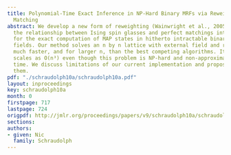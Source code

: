 ```yaml
---
title: Polynomial-Time Exact Inference in NP-Hard Binary MRFs via Reweighted Perfect
  Matching
abstract: We develop a new form of reweighting (Wainwright et al., 2005) to leverage
  the relationship between Ising spin glasses and perfect matchings into a novel technique
  for the exact computation of MAP states in hitherto intractable binary Markov random
  fields. Our method solves an n by n lattice with external field and random couplings
  much faster, and for larger n, than the best competing algorithms. It empirically
  scales as O(n³) even though this problem is NP-hard and non-approximable in polynomial
  time. We discuss limitations of our current implementation and propose ways to overcome
  them.
pdf: "./schraudolph10a/schraudolph10a.pdf"
layout: inproceedings
key: schraudolph10a
month: 0
firstpage: 717
lastpage: 724
origpdf: http://jmlr.org/proceedings/papers/v9/schraudolph10a/schraudolph10a.pdf
sections: 
authors:
- given: Nic
  family: Schraudolph
---
```

